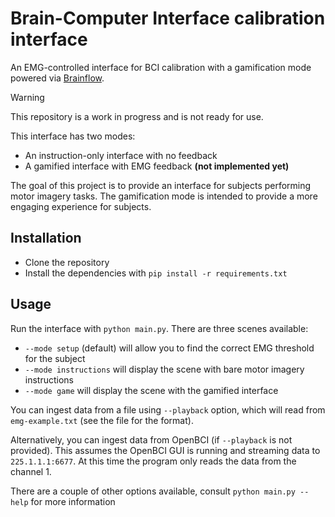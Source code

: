 # Brain-Computer Interface calibration interface

An EMG-controlled interface for BCI calibration with a gamification mode powered via [Brainflow](https://brainflow.org/).

> [!WARNING]  
> This repository is a work in progress and is not ready for use.

This interface has two modes:
* An instruction-only interface with no feedback
* A gamified interface with EMG feedback **(not implemented yet)**

The goal of this project is to provide an interface for subjects performing motor imagery tasks. The gamification mode is intended to provide a more engaging experience for subjects.

## Installation

* Clone the repository
* Install the dependencies with `pip install -r requirements.txt`

## Usage
Run the interface with `python main.py`. There are three scenes available:
  * `--mode setup` (default) will allow you to find the correct EMG threshold for the subject
  * `--mode instructions` will display the scene with bare motor imagery instructions
  * `--mode game` will display the scene with the gamified interface

You can ingest data from a file using `--playback` option, which will read from `emg-example.txt` (see the file for the format).

Alternatively, you can ingest data from OpenBCI (if `--playback` is not provided). This assumes the OpenBCI GUI is running and streaming data to `225.1.1.1:6677`. At this time the program only reads the data from the channel 1.

There are a couple of other options available, consult `python main.py --help` for more information